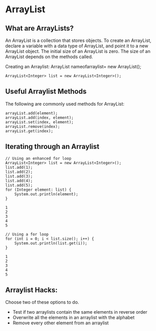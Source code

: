 # ArrayList


## What are ArrayLists?
An ArrayList is a collection that stores objects. To create an ArrayList, declare a variable with a data type of ArrayList, and point it to a new ArrayList object. The initial size of an ArrayList is zero. The size of an ArrayList depends on the methods called.

Creating an Arraylist:
ArrayList<type> nameofarraylist= new ArrayList<type>();

```
ArrayList<Integer> list = new ArrayList<Integer>();
```


## Useful Arraylist Methods
The following are commonly used methods for ArrayList:

```
arrayList.add(element);
arrayList.add(index, element);
arrayList.set(index, element);
arrayList.remove(index);
arrayList.get(index);
```


## Iterating through an Arraylist
```
// Using an enhanced for loop
ArrayList<Integer> list = new ArrayList<Integer>();
list.add(1);
list.add(2);
list.add(3);
list.add(4);
list.add(5);
for (Integer element: list) {
    System.out.println(element);
}
```
```
1
2
3
4
5
```
```
// Using a for loop
for (int i = 0; i < list.size(); i++) {
    System.out.println(list.get(i));
}
```
```
1
2
3
4
5
```

## Arraylist Hacks:
Choose two of these options to do.
- Test if two arraylists contain the same elements in reverse order
- Overwrite all the elements in an arraylist with the alphabet
- Remove every other element from an arraylist

